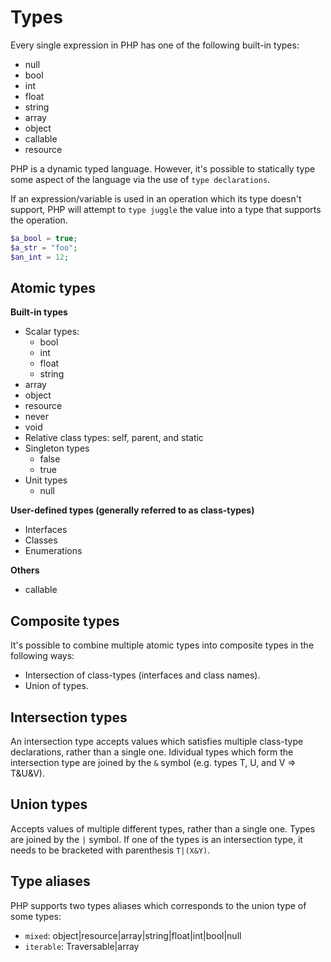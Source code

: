# Types
Every single expression in PHP has one of the following built-in types:
- null
- bool
- int
- float
- string
- array
- object
- callable
- resource

PHP is a dynamic typed language. However, it's possible to statically type 
some aspect of the language via the use of `type declarations`.

If an expression/variable is used in an operation which its type doesn't 
support, PHP will attempt to `type juggle` the value into a type that 
supports the operation.

```php
$a_bool = true;
$a_str = "foo";
$an_int = 12;
```

## Atomic types
**Built-in types**
- Scalar types:
    - bool
    - int
    - float
    - string
- array
- object
- resource
- never
- void
- Relative class types: self, parent, and static
- Singleton types
    - false
    - true
- Unit types
    - null

**User-defined types (generally referred to as class-types)**
- Interfaces
- Classes
- Enumerations

**Others**
- callable

## Composite types
It's possible to combine multiple atomic types into composite types in the 
following ways:
- Intersection of class-types (interfaces and class names).
- Union of types.

## Intersection types
An intersection type accepts values which satisfies multiple class-type 
declarations, rather than a single one. Idividual types which form the 
intersection type are joined by the `&` symbol 
(e.g. types T, U, and V => T&U&V).

## Union types
Accepts values of multiple different types, rather than a single one. Types
are joined by the `|` symbol.
If one of the types is an intersection type, it needs to be bracketed with 
parenthesis `T|(X&Y)`.

## Type aliases
PHP supports two types aliases which corresponds to the union type of some 
types:
- `mixed`: object|resource|array|string|float|int|bool|null
- `iterable`: Traversable|array
